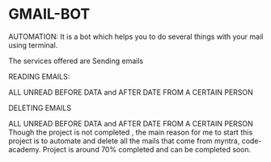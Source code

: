 # GMAIL-BOT
AUTOMATION:
It is a bot which helps you to do several things with your mail using terminal.

The services offered are 
Sending emails

READING EMAILS:


  ALL
  UNREAD
  BEFORE DATA and AFTER DATE
  FROM A CERTAIN PERSON
  
  DELETING EMAILS
  
  
  ALL
  UNREAD
  BEFORE DATA and AFTER DATE
  FROM A CERTAIN PERSON
Though the project is not completed , the main reason for me to start this project is to automate and delete all the mails that come from myntra, code-academy. 
Project is around 70% completed and can be completed soon.
